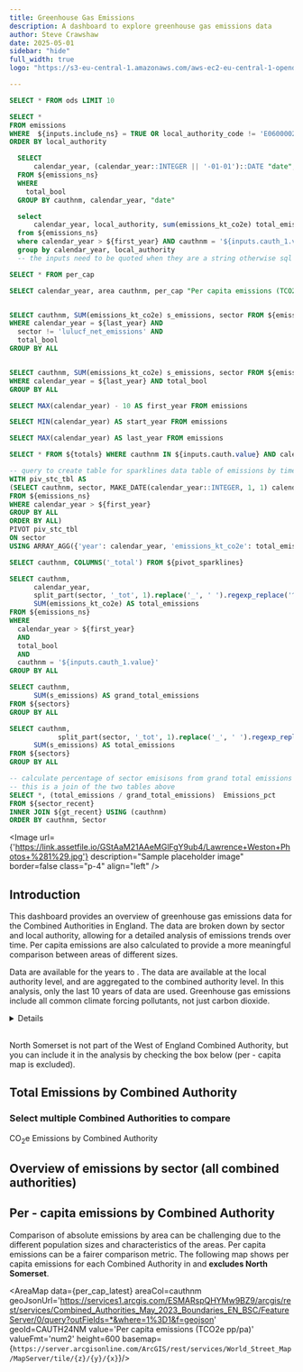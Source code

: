 ```yaml
---
title: Greenhouse Gas Emissions
description: A dashboard to explore greenhouse gas emissions data
author: Steve Crawshaw
date: 2025-05-01
sidebar: "hide"
full_width: true
logo: "https://s3-eu-central-1.amazonaws.com/aws-ec2-eu-central-1-opendatasoft-staticfileset/westofenglandca/logo?tstamp=17447082559153838"

---
```

<!-- Queries     -->

```sql epc
SELECT * FROM ods LIMIT 10

```

```sql emissions_ns
SELECT *
FROM emissions
WHERE  ${inputs.include_ns} = TRUE OR local_authority_code != 'E06000024'
ORDER BY local_authority

```


```sql totals
  SELECT
      calendar_year, (calendar_year::INTEGER || '-01-01')::DATE "date", cauthnm, sum(emissions_kt_co2e) total_emissions_kt_co2e 
  FROM ${emissions_ns}
  WHERE 
    total_bool
  GROUP BY cauthnm, calendar_year, "date"
```


```sql la_totals
  select
      calendar_year, local_authority, sum(emissions_kt_co2e) total_emissions_kt_co2e 
  from ${emissions_ns}
  where calendar_year > ${first_year} AND cauthnm = '${inputs.cauth_1.value}' AND total_bool
  group by calendar_year, local_authority
  -- the inputs need to be quoted when they are a string otherwise sql corrupted
```

```sql per_cap_ca
SELECT * FROM per_cap
```

```sql per_cap_latest
SELECT calendar_year, area cauthnm, per_cap "Per capita emissions (TCO2e pp/pa)" FROM ${per_cap_ca} WHERE calendar_year = ${last_year}
```

```sql sectors_not_lulucf

SELECT cauthnm, SUM(emissions_kt_co2e) s_emissions, sector FROM ${emissions_ns} 
WHERE calendar_year = ${last_year} AND
  sector != 'lulucf_net_emissions' AND 
  total_bool
GROUP BY ALL

```

```sql sectors

SELECT cauthnm, SUM(emissions_kt_co2e) s_emissions, sector FROM ${emissions_ns} 
WHERE calendar_year = ${last_year} AND total_bool
GROUP BY ALL

```

```sql first_year
SELECT MAX(calendar_year) - 10 AS first_year FROM emissions
```
```sql start_year
SELECT MIN(calendar_year) AS start_year FROM emissions
```
```sql last_year
SELECT MAX(calendar_year) AS last_year FROM emissions
```


```sql cauth_select
SELECT * FROM ${totals} WHERE cauthnm IN ${inputs.cauth.value} AND calendar_year > ${first_year}
```

```sql pivot_sparklines
-- query to create table for sparklines data table of emissions by time and sector for each CA
WITH piv_stc_tbl AS
(SELECT cauthnm, sector, MAKE_DATE(calendar_year::INTEGER, 1, 1) calendar_year, SUM(emissions_kt_co2e) AS total_emissions
FROM ${emissions_ns}
WHERE calendar_year > ${first_year}
GROUP BY ALL
ORDER BY ALL)
PIVOT piv_stc_tbl
ON sector
USING ARRAY_AGG({'year': calendar_year, 'emissions_kt_co2e': total_emissions}) AS emissions_year
```

```sql sparklines_totals
SELECT cauthnm, COLUMNS('_total') FROM ${pivot_sparklines}
```

```sql sector_totals
SELECT cauthnm,
      calendar_year,
      split_part(sector, '_tot', 1).replace('_', ' ').regexp_replace('^.', substring(sector, 1, 1).upper()) Sector,
      SUM(emissions_kt_co2e) AS total_emissions
FROM ${emissions_ns}
WHERE 
  calendar_year > ${first_year} 
  AND 
  total_bool
  AND
  cauthnm = '${inputs.cauth_1.value}'
GROUP BY ALL

```

```sql gt_recent
SELECT cauthnm,
      SUM(s_emissions) AS grand_total_emissions
FROM ${sectors}
GROUP BY ALL

```

```sql sector_recent
SELECT cauthnm,
            split_part(sector, '_tot', 1).replace('_', ' ').regexp_replace('^.', substring(sector, 1, 1).upper()) Sector,
      SUM(s_emissions) AS total_emissions
FROM ${sectors}
GROUP BY ALL

```

```sql sector_perc
-- calculate percentage of sector emisisons from grand total emissions
-- this is a join of the two tables above
SELECT *, (total_emissions / grand_total_emissions)  Emissions_pct 
FROM ${sector_recent} 
INNER JOIN ${gt_recent} USING (cauthnm)
ORDER BY cauthnm, Sector

```

<Image 
    url= {'https://link.assetfile.io/GStAaM21AAeMGlFgY9ub4/Lawrence+Weston+Photos+%281%29.jpg'}
    description="Sample placeholder image"
    border=false
    class="p-4"
    align="left" />

## Introduction

This dashboard provides an overview of greenhouse gas emissions data for the Combined Authorities in England. The data are broken down by sector and local authority, allowing for a detailed analysis of emissions trends over time. Per capita emissions are also calculated to provide a more meaningful comparison between areas of different sizes.

Data are available for the years <Value data={start_year} fmt='####'/> to <Value data={last_year} fmt='####'/>.  The data are available at the local authority level, and are aggregated to the combined authority level. In this analysis, only the last 10 years of data are used.
<Note>
Greenhouse gas emissions include all common climate forcing pollutants, not just carbon dioxide.
</Note>
<Details title='Data sources'>
Data were sourced from the <Link 
    url="https://www.data.gov.uk/dataset/723c243d-2f1a-4d27-8b61-cdb93e5b10ff/local_authority_carbon_dioxide_emissions"
    label="UK Department for Business, Energy & Industrial Strategy"
    newTab=true
/>
<br>
For full reproducibility and transparency, data have been processed and stored on the <Link 
    url="https://app.motherduck.com/"
    label="Motherduck"
    newTab=true 
/> cloud database platform. If you have a motherduck account you can access the database with this code:
<blockquote class="bg-zinc-200"> ATTACH 'md:_share/mca_data/f114fbc4-b46f-4dc4-b445-f039f9121946'; </blockquote>

The <Link
    url="https://evidence.dev/"
    label="Evidence.dev"
    newTab=true/> dashboard code is available on <Link 
    url="https://github.com/stevecrawshaw/template"
    label="GitHub."
    newTab=true
/>
</Details>

<br> North Somerset is not part of the West of England Combined Authority, but you can include it in the analysis by checking the box below (per - capita map is excluded).
<p>
<Checkbox
  title="Include North Somerset"
  name="include_ns"
  checked=false
  />
</p>


## Total Emissions by Combined Authority
### Select multiple Combined Authorities to compare

<Dropdown multiple=true
data={totals}
name=cauth
value=cauthnm
title="Combined Authority"
defaultValue="West of England"/>

CO<sub>2</sub>e Emissions by Combined Authority
<BarChart
    data={cauth_select}
    title="Total emissions by year: all sectors"
    x=date
    xFmt="YYYY"
    y=total_emissions_kt_co2e
    yAxisTitle="CO2e Emissions (Kte)"
    series=cauthnm
    colorPalette=wecaPaletteNew
    width=800
    height=600/>


## Overview of emissions by sector (all combined authorities)
<DataTable 
data={sparklines_totals}
rows=all
title="Trends by aggregated sector">
<Column id=cauthnm title="Combined Authority"/>
<Column id=commercial_total_emissions_year
        title="Commercial"
        contentType=sparkarea
        sparkX=year
        sparkY=emissions_kt_co2e
        sparkColor=#590075/>

<Column id=public_sector_total_emissions_year
        title="Public Sector"
        contentType=sparkarea
        sparkX=year
        sparkY=emissions_kt_co2e
        sparkColor=#1D4F2B
        />
<Column id=domestic_total_emissions_year
        title="Domestic"
        contentType=sparkarea
        sparkX=year
        sparkY=emissions_kt_co2e
        sparkColor=#40A832
        />
<Column id=industry_total_emissions_year
        title="Industrial"
        contentType=sparkarea
        sparkX=year
        sparkY=emissions_kt_co2e
        sparkColor=#CE132D
        />
</DataTable>


<Dropdown multiple=false
data={totals}
name=cauth_1
value=cauthnm
defaultValue="West of England"
title="Combined Authority"/>

<Grid cols=2>

<LineChart
    data={la_totals}
    title="CO2e Emissions by Constituent Local Authority"
    subtitle="Total emissions by year: all sectors"
    x=calendar_year
    xFmt="####"
    y=total_emissions_kt_co2e
    yAxisTitle="CO2e Emissions (Kte)"
    series=local_authority
    colorPalette=wecaPaletteNew/>

<LineChart
    data={sector_totals}
    title="CO2e Emissions by Sector"
    x=calendar_year
    xFmt="####"
    y=total_emissions
    yAxisTitle="CO2e Emissions (Kte)"
    series=Sector
    colorPalette=wecaPaletteNew/>

</Grid>


<BarChart
  data={sector_perc}
  x=cauthnm
  xFmt="####"
  y=Emissions_pct
  series=Sector
  colorPalette=wecaPaletteNew
  title="Percentage of Grand Total Emissions by Sector"
  subtitle="Land use (LULUCF) emissions can be negative or positive"
  swapXY=true
  width=800
  height=600/>


## Per - capita emissions by Combined Authority

Comparison of absolute emissions by area can be challenging due to the different population sizes and characteristics of the areas. Per capita emissions can be a fairer comparison metric. The following map shows per capita emissions for each Combined Authority in <Value data={last_year} fmt='####'/> and **excludes North Somerset**.


<AreaMap 
    data={per_cap_latest} 
    areaCol=cauthnm
    geoJsonUrl='https://services1.arcgis.com/ESMARspQHYMw9BZ9/arcgis/rest/services/Combined_Authorities_May_2023_Boundaries_EN_BSC/FeatureServer/0/query?outFields=*&where=1%3D1&f=geojson'
    geoId=CAUTH24NM
    value='Per capita emissions (TCO2e pp/pa)'
    valueFmt='num2'
    height=600
    basemap={`https://server.arcgisonline.com/ArcGIS/rest/services/World_Street_Map/MapServer/tile/{z}/{y}/{x}`}/>

